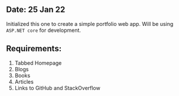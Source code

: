 Date: 25 Jan 22
-------------------
Initialized this one to create a simple portfolio web app. Will be using <code>ASP.NET core</code>
for development. 

Requirements:
---------------------
1. Tabbed Homepage
2. Blogs
3. Books
4. Articles
5. Links to GitHub and StackOverflow 

